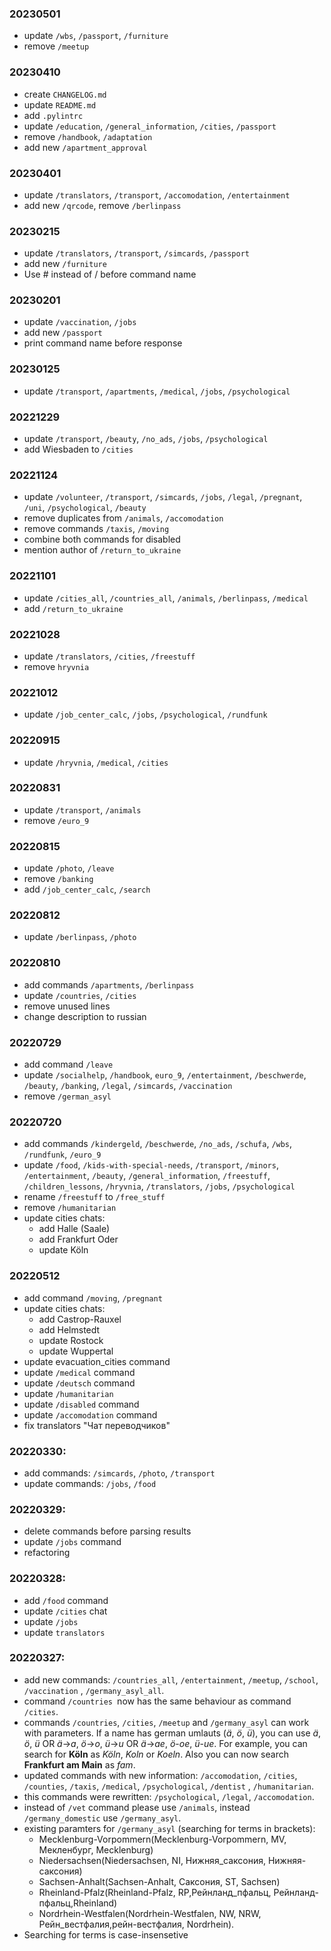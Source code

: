 ### 20230501
- update `/wbs`, `/passport`, `/furniture`
- remove `/meetup`

### 20230410
- create `CHANGELOG.md`
- update `README.md`
- add `.pylintrc`
- update `/education`, `/general_information`, `/cities`, `/passport`
- remove `/handbook`, `/adaptation`
- add new `/apartment_approval`

### 20230401
- update `/translators`, `/transport`, `/accomodation`, `/entertainment`
- add new `/qrcode`, remove `/berlinpass`

### 20230215
- update `/translators`, `/transport`, `/simcards`, `/passport`
- add new `/furniture`
- Use # instead of / before command name

### 20230201
- update `/vaccination`, `/jobs`
- add new `/passport`
- print command name before response

### 20230125
- update `/transport`, `/apartments`, `/medical`, `/jobs`, `/psychological`

### 20221229
- update `/transport`, `/beauty`, `/no_ads`, `/jobs`, `/psychological`
- add Wiesbaden to `/cities`

### 20221124
- update `/volunteer`, `/transport`, `/simcards`, `/jobs`, `/legal`, `/pregnant`, `/uni`, `/psychological`, `/beauty`
- remove duplicates from `/animals`, `/accomodation`
- remove commands `/taxis`, `/moving`
- combine both commands for disabled
- mention author of `/return_to_ukraine`

### 20221101
- update `/cities_all`, `/countries_all`, `/animals`, `/berlinpass`, `/medical`
- add `/return_to_ukraine`

### 20221028
- update `/translators`, `/cities`, `/freestuff`
- remove `hryvnia`

### 20221012
- update `/job_center_calc`, `/jobs`, `/psychological`, `/rundfunk`

### 20220915
- update `/hryvnia`, `/medical`, `/cities`

### 20220831
- update `/transport`, `/animals`
- remove `/euro_9`

### 20220815
- update `/photo`, `/leave`
- remove `/banking`
- add `/job_center_calc`, `/search`

### 20220812
- update `/berlinpass`, `/photo`

### 20220810
- add commands `/apartments`, `/berlinpass`
- update `/countries`, `/cities`
- remove unused lines
- change description to russian

### 20220729
- add command `/leave`
- update `/socialhelp`, `/handbook`, `euro_9`, `/entertainment`, `/beschwerde`, `/beauty`, `/banking`, `/legal`, `/simcards`, `/vaccination`
- remove `/german_asyl`

### 20220720
- add commands `/kindergeld`, `/beschwerde`, `/no_ads`, `/schufa`, `/wbs`, `/rundfunk`, `/euro_9`
- update `/food`, `/kids-with-special-needs`, `/transport`, `/minors`, `/entertainment`, `/beauty`, `/general_information`, `/freestuff`, `/children_lessons`, `/hryvnia`, `/translators`, `/jobs`, `/psychological`
- rename `/freestuff` to `/free_stuff`
- remove `/humanitarian`
- update cities chats:
  - add Halle (Saale)
  - add Frankfurt Oder
  - update Köln

### 20220512
- add command `/moving`, `/pregnant`
- update cities chats:
  - add Castrop-Rauxel 
  - add Helmstedt 
  - update Rostock 
  - update Wuppertal 
- update evacuation_cities command 
- update `/medical` command
- update `/deutsch` command
- update `/humanitarian`
- update `/disabled` command
- update `/accomodation` command
- fix translators "Чат переводчиков"
### 20220330:
- add commands: `/simcards`, `/photo`, `/transport`
- update commands: `/jobs`, `/food`
### 20220329:
- delete commands before parsing results
- update `/jobs` command
- refactoring
### 20220328:
- add `/food` command
- update `/cities` chat
- update `/jobs`
- update `translators`

### 20220327:
- add new commands: `/countries_all`, `/entertainment`, `/meetup`, `/school`, `/vaccination` , `/germany_asyl_all`.
- command `/countries `now has the same behaviour as command `/cities`.
- commands `/countries`, `/cities`, `/meetup` and `/germany_asyl` can work with parameters. If a name has german umlauts (*ä*, *ö*, *ü*), you can use *ä*, *ö*, *ü* OR *ä*->*a*, *ö*->*o*, *ü*->*u* OR *ä*->*ae*, *ö*-*oe*, *ü*-*ue*. For example, you can search for **Köln** as *Köln*, *Koln* or *Koeln*. Also you can now search **Frankfurt am Main** as *fam*.
- updated commands with new information: `/accomodation`, `/cities`, `/counties`, `/taxis`, `/medical`, `/psychological`, `/dentist` , `/humanitarian`.
- this commands were rewritten: `/psychological`, `/legal`, `/accomodation`. 
- instead of `/vet` command please use `/animals`, instead `/germany_domestic` use `/germany_asyl`.
- existing paramters for `/germany_asyl` (searching for terms in brackets):
  - Mecklenburg-Vorpommern(Mecklenburg-Vorpommern, MV, Мекленбург, Mecklenburg)
  - Niedersachsen(Niedersachsen, NI, Нижняя_саксония, Нижняя-саксония)
  - Sachsen-Anhalt(Sachsen-Anhalt, Саксония, ST, Sachsen)
  - Rheinland-Pfalz(Rheinland-Pfalz, RP,Рейнланд_пфальц, Рейнланд-пфальц,Rheinland)
  - Nordrhein-Westfalen(Nordrhein-Westfalen, NW, NRW, Рейн_вестфалия,рейн-вестфалия,  Nordrhein).
- Searching for terms is case-insensetive